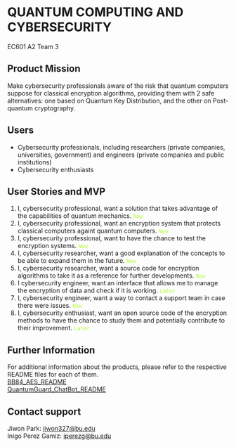 # QUANTUM COMPUTING AND CYBERSECURITY
EC601 A2 Team 3

## Product Mission
Make cybersecurity professionals aware of the risk that quantum computers suppose for classical encryption algorithms, providing them with 2 safe alternatives: one based on Quantum Key Distribution, and the other on Post-quantum cryptography.

## Users
- Cybersecurity professionals, including researchers (private companies, universities, government) and engineers (private companies and public institutions)
- Cybersecurity enthusiasts

## User Stories and MVP
1. I, cybersecurity professional, want a solution that takes advantage of the capabilities of quantum mechanics. <code style="color : greenyellow">Now</code>
2. I, cybersecurity professional, want an encryption system that protects classical computers againt quantum computers. <code style="color : greenyellow">Now</code>
3. I, cybersecurity professional, want to have the chance to test the encryption systems. <code style="color : greenyellow">Now</code>
4. I, cybersecurity researcher, want a good explanation of the concepts to be able to expand them in the future. <code style="color : greenyellow">Now</code>
5. I, cybersecurity researcher, want a source code for encryption algorithms to take it as a reference for further developments. <code style="color : greenyellow">Now</code>
6. I cybersecurity engineer, want an interface that allows me to manage the encryption of data and check if it is working. <code style="color : greenyellow">Later</code>
7. I, cybersecurity engineer, want a way to contact a support team in case there were issues. <code style="color : greenyellow">Now</code>
8. I, cybersecurity enthusiast, want an open source code of the encryption methods to have the chance to study them and potentially contribute to their improvement. <code style="color : greenyellow">Later</code>

## Further Information
For additional information about the products, please refer to the respective README files for each of them.  
[BB84_AES_README](https://github.com/Jpark99/Quantum_Security/blob/main/BB84_AES_sim/README.md)  
[QuantumGuard_ChatBot_README](https://github.com/Jpark99/Quantum_Security/blob/main/QuantumGuard_ChatBot/README.md)

## Contact support
Jiwon Park: jiwon327@bu.edu   
Inigo Perez Gamiz: iperezg@bu.edu
